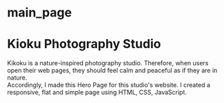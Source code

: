 # main_page
<h1>Kioku Photography Studio</h1>
<p>
Kikoku is a nature-inspired photography studio. Therefore, when users open their web pages, they should feel calm and peaceful as if they are in nature.<br>
Accordingly, I made this Hero Page for this studio's website. I created a responsive, flat and simple page using HTML, CSS, JavaScript.
</p>
